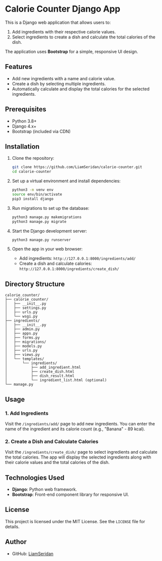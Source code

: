 
# Calorie Counter Django App

This is a Django web application that allows users to:
1. Add ingredients with their respective calorie values.
2. Select ingredients to create a dish and calculate the total calories of the dish.

The application uses **Bootstrap** for a simple, responsive UI design.

## Features
- Add new ingredients with a name and calorie value.
- Create a dish by selecting multiple ingredients.
- Automatically calculate and display the total calories for the selected ingredients.
  
## Prerequisites

- Python 3.8+
- Django 4.x+
- Bootstrap (included via CDN)

## Installation

1. Clone the repository:

    ```bash
    git clone https://github.com/LiamSeridan/calorie-counter.git
    cd calorie-counter
    ```

2. Set up a virtual environment and install dependencies:

    ```bash
    python3 -m venv env
    source env/bin/activate
    pip3 install django
    ```

3. Run migrations to set up the database:

    ```bash
    python3 manage.py makemigrations
    python3 manage.py migrate
    ```

4. Start the Django development server:

    ```bash
    python3 manage.py runserver
    ```

5. Open the app in your web browser:

    - Add ingredients: `http://127.0.0.1:8000/ingredients/add/`
    - Create a dish and calculate calories: `http://127.0.0.1:8000/ingredients/create_dish/`

## Directory Structure

```
calorie_counter/
├── calorie_counter/
│   ├── __init__.py
│   ├── settings.py
│   ├── urls.py
│   └── wsgi.py
├── ingredients/
│   ├── __init__.py
│   ├── admin.py
│   ├── apps.py
│   ├── forms.py
│   ├── migrations/
│   ├── models.py
│   ├── urls.py
│   ├── views.py
│   └── templates/
│       └── ingredients/
│           ├── add_ingredient.html
│           ├── create_dish.html
│           ├── dish_result.html
│           └── ingredient_list.html (optional)
└── manage.py
```

## Usage

### 1. Add Ingredients

Visit the `/ingredients/add/` page to add new ingredients. You can enter the name of the ingredient and its calorie count (e.g., "Banana" - 89 kcal).

### 2. Create a Dish and Calculate Calories

Visit the `/ingredients/create_dish/` page to select ingredients and calculate the total calories. The app will display the selected ingredients along with their calorie values and the total calories of the dish.

## Technologies Used

- **Django**: Python web framework.
- **Bootstrap**: Front-end component library for responsive UI.
  
## License

This project is licensed under the MIT License. See the `LICENSE` file for details.

## Author

- GitHub: [LiamSeridan](https://github.com/LiamSeridan)
